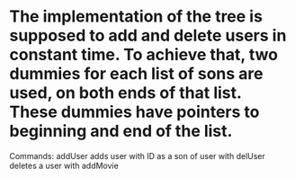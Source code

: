 # The implementation of the tree is supposed to add and delete users in constant time. To achieve that, two dummies for each list of sons are used, on both ends of that list. These dummies have pointers to beginning and end of the list.
Commands:
addUser <ParentUserID> <UserID> adds user with <UserID> ID as a son of user with <ParentUserID>
delUser <UserID> deletes a user with <UserID>
addMovie <UserID> <MovieRating> 
